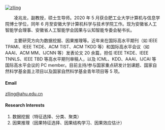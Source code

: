[![zlling](https://img.shields.io/badge/zlling-github-blue?logo=github)](https://github.com/z-dragonl)

<p style="text-indent: 2em;">凌兆龙，副教授，硕士生导师。2020 年 5 月获合肥工业大学计算机与信息学院博士学位，同年 6 月至安徽大学计算机科学与技术学院工作。现为安徽省人工智能学会理事、安徽省人工智能学会因果与认知智能专委会秘书长。

<p style="text-indent: 2em;">主要研究方向为数据挖掘、因果推理等。近年来在国际高水平期刊（如 IEEE TPAMI、IEEE TKDE、ACM TIST、ACM TKDD 等）和国际高水平会议（如 AAAI、ACM MM、IJCNN 等）发表论文 20 余篇，担任 IEEE TKDE、IEEE TNNLS、IEEE TBD 等高水平期刊审稿人，以及 ICML、KDD、AAAI、IJCAI 等国际高水平会议的 PC member。目前主持/参与国家重点研发计划课题、国家自然科学基金面上项目以及国家自然科学基金青年项目等 5 项。

#### Email

zlling@ahu.edu.cn

#### Research Interests

1. 数据挖掘（特征选择、分类、聚类）
2. 因果推理（因果特征选择、因果结构学习、因果效应估计）
